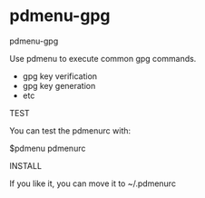 # pdmenu-gpg
pdmenu-gpg

Use pdmenu to execute common gpg commands. 

* gpg key verification
* gpg key generation
* etc

TEST

You can test the pdmenurc with:

$pdmenu pdmenurc 

INSTALL

If you like it, you can move it to ~/.pdmenurc 
